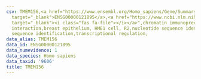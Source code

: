 ```yaml
---
csv: TMEM156,<a href="https://www.ensembl.org/Homo_sapiens/Gene/Summary?db=core;g=ENSG00000121895"
  target="_blank">ENSG00000121895</a>,<a href="https://www.ncbi.nlm.nih.gov/pubmed/22863008"
  target="_blank"><i class="fas fa-file"></i></a>",chromatin immunoprecipitation assay,direct
  interaction,breast epithelium, HME1 cell, R2,nucleotide sequence identification,nucleotide
  sequence identification,transcriptional regulation,
data_alias: TMEM156
data_id: ENSG00000121895
data_numevidence: 1
data_species: Homo sapiens
data_taxid: '9606'
title: TMEM156
---
```

